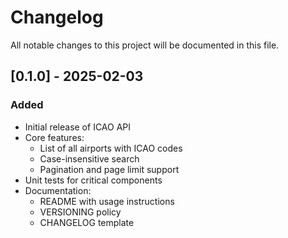 # Changelog

All notable changes to this project will be documented in this file.

## [0.1.0] - 2025-02-03

### Added

- Initial release of ICAO API
- Core features:
    - List of all airports with ICAO codes
    - Case-insensitive search
    - Pagination and page limit support
- Unit tests for critical components
- Documentation:
    - README with usage instructions
    - VERSIONING policy
    - CHANGELOG template
